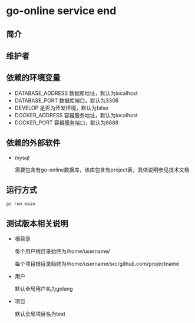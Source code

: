 # go-online service end

## 简介

## 维护者

## 依赖的环境变量

- DATABASE_ADDRESS 数据库地址，默认为localhost
- DATABASE_PORT 数据库端口，默认为3306
- DEVELOP 是否为开发环境，默认为false
- DOCKER_ADDRESS 容器服务地址，默认为localhost
- DOCKER_PORT 容器服务端口，默认为8888

## 依赖的外部软件

- mysql

  需要包含有go-online数据库，该库包含有project表，具体说明参见技术文档

## 运行方式

`go run main`

## 测试版本相关说明

- 根目录

  每个用户根目录始终为/home/username/

  每个项目根目录始终为/home/username/src/github.com/projectname

- 用户

  默认全局用户名为golang

- 项目

  默认全局项目名为test
